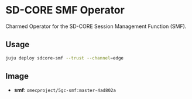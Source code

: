 # SD-CORE SMF Operator

Charmed Operator for the SD-CORE Session Management Function (SMF).

## Usage

```bash
juju deploy sdcore-smf --trust --channel=edge
```

## Image

- **smf**: `omecproject/5gc-smf:master-4ad802a`
